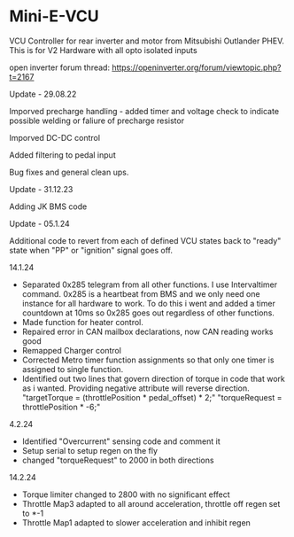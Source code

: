 # Mini-E-VCU
VCU Controller for rear inverter and motor from Mitsubishi Outlander PHEV.
This is for V2 Hardware with all opto isolated inputs

open inverter forum thread:
https://openinverter.org/forum/viewtopic.php?t=2167

Update - 29.08.22

Imporved precharge handling - added timer and voltage check to indicate possible welding or faliure of precharge resistor

Imporved DC-DC control 

Added filtering to pedal input

Bug fixes and general clean ups.

Update - 31.12.23

Adding JK BMS code 

Update - 05.1.24

Additional code to revert from each of defined VCU states back to "ready" state when "PP" or "ignition" signal goes off.

14.1.24
- Separated 0x285 telegram from all other functions. I use Intervaltimer command. 0x285 is a heartbeat from BMS and we only need one instance for all hardware to work. To do this i went and added a timer countdown at 10ms so 0x285 goes out regardless of other functions.
- Made function for heater control.
- Repaired error in CAN mailbox declarations, now CAN reading works good
- Remapped Charger control
- Corrected Metro timer function assignments so that only one timer is assigned to single function.
- Identified out two lines that govern direction of torque in code that work as i wanted. Providing negative attribute will reverse direction.
  "targetTorque = (throttlePosition * pedal_offset) * 2;"
  "torqueRequest = throttlePosition * -6;"
  
4.2.24
- Identified "Overcurrent" sensing code and comment it
- Setup serial to setup regen on the fly
- changed "torqueRequest" to 2000 in both directions
  
14.2.24
- Torque limiter changed to 2800 with no significant effect
- Throttle Map3 adapted to all around acceleration, throttle off regen set to *-1 
- Throttle Map1 adapted to slower acceleration and inhibit regen
